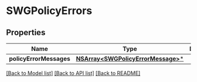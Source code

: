 # SWGPolicyErrors

## Properties
Name | Type | Description | Notes
------------ | ------------- | ------------- | -------------
**policyErrorMessages** | [**NSArray&lt;SWGPolicyErrorMessage&gt;***](SWGPolicyErrorMessage.md) |  | [optional] 

[[Back to Model list]](../README.md#documentation-for-models) [[Back to API list]](../README.md#documentation-for-api-endpoints) [[Back to README]](../README.md)



